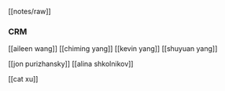 [[notes/raw]]

### CRM
[[aileen wang]]
[[chiming yang]]
[[kevin yang]]
[[shuyuan yang]]

[[jon purizhansky]]
[[alina shkolnikov]]

[[cat xu]]